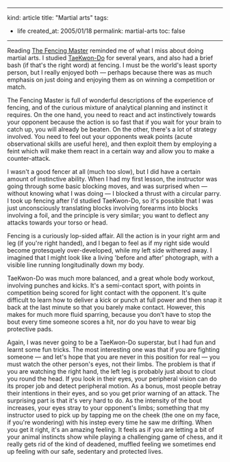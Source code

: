 -----
kind: article
title: "Martial arts"
tags:
- life
created_at: 2005/01/18
permalink: martial-arts
toc: false
-----

<p>Reading <a href="http://www.amazon.co.uk/exec/obidos/ASIN/0156006847/butshesagirl21">The Fencing Master</a> reminded me of what I miss about doing martial arts. I studied <a href="http://www.itatkd.com/">TaeKwon-Do</a> for several years, and also had a brief bash (if that's the right word) at fencing. I must be the world's least sporty person, but I really enjoyed both &mdash; perhaps because there was as much emphasis on just doing and enjoying them as on winning a competition or match.</p>

<p>The Fencing Master is full of wonderful descriptions of the experience of fencing, and of the curious mixture of analytical planning and instinct it requires. On the one hand, you need to react and act instinctively towards your opponent because the action is so fast that if you wait for your brain to catch up, you will already be beaten. On the other, there's a lot of strategy involved. You need to feel out your opponents weak points (acute observational skills are useful here), and then exploit them by employing a feint which will make them react in a certain way and allow you to make a counter-attack.</p>

<p> I wasn't a good fencer at all (much too slow), but I did have a certain amount of instinctive ability. When I had my first lesson, the instructor was going through some basic blocking moves, and was surprised when &mdash; without knowing what I was doing &mdash; I blocked a thrust with a circular parry. I took up fencing after I'd studied TaeKwon-Do, so it's possible that I was just unconsciously translating blocks involving forearms into blocks involving a foil, and the principle is very similar; you want to deflect any attacks towards your torso or head.</p>

<p>Fencing is a curiously lop-sided affair. All the action is in your right arm and leg (if you're right handed), and I began to feel as if my right side would become grotesquely over-developed, while my left side withered away. I imagined that I might look like a living 'before and after' photograph, with a visible line running longitudinally down my body.</p>

<p>TaeKwon-Do was much more balanced, and a great whole body workout, involving punches and kicks. It's a semi-contact sport, with points in competition being scored for light contact with the opponent. It's quite difficult to learn how to deliver a kick or punch at full power and then snap it back at the last minute so that you barely make contact. However, this makes for much more fluid sparring, because you don't have to stop the bout every time someone scores a hit, nor do you have to wear big protective pads.</p>

<p>Again, I was never going to be a TaeKwon-Do superstar, but I had fun and learnt some fun tricks. The most interesting one was that if you are fighting someone &mdash; and let's hope that you are never in this position for real &mdash; you must watch the other person's eyes, not their limbs. The problem is that if you are watching the right hand, the left leg is probably just about to clout you round the head. If you look in their eyes, your peripheral vision can do its proper job and detect peripheral motion. As a bonus, most people betray their intentions in their eyes, and so you get prior warning of an attack. The surprising part is that it's very hard to do. As the intensity of the bout increases, your eyes stray to your opponent's limbs; something that my instructor used to pick up by tapping me on the cheek (the one on my face, if you're wondering) with his instep every time he saw me drifting. When you get it right, it's an amazing feeling. It feels as if you are letting a bit of your animal instincts show while playing a challenging game of chess, and it really gets rid of the kind of deadened, muffled feeling we sometimes end up feeling with our safe, sedentary and protected lives.</p>
